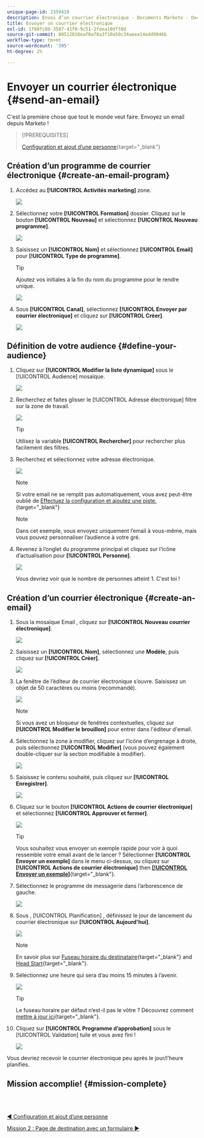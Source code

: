 ```yaml
---
unique-page-id: 2359410
description: Envoi d’un courrier électronique - Documents Marketo - Documentation du produit
title: Envoyer un courrier électronique
exl-id: 1f80fc08-3587-41f0-9c51-2feea10dff0d
source-git-commit: 80512816eaf0a70a3f10a50c34aeea14edd9046b
workflow-type: tm+mt
source-wordcount: '395'
ht-degree: 2%

---
```


# Envoyer un courrier électronique {#send-an-email}

C&#39;est la première chose que tout le monde veut faire. Envoyez un email depuis Marketo !

>[!PREREQUISITES]
>
>[Configuration et ajout d’une personne](/help/marketo/getting-started/quick-wins/get-set-up-and-add-a-person.md){target="_blank"}

## Création d’un programme de courrier électronique {#create-an-email-program}

1. Accédez au **[!UICONTROL Activités marketing]** zone.

   ![](assets/send-an-email-1.png)

1. Sélectionnez votre **[!UICONTROL Formation]** dossier. Cliquez sur le bouton **[!UICONTROL Nouveau]** et sélectionnez **[!UICONTROL Nouveau programme]**.

   ![](assets/send-an-email-2.png)

1. Saisissez un **[!UICONTROL Nom]** et sélectionnez **[!UICONTROL Email]** pour **[!UICONTROL Type de programme]**.

   >[!TIP]
   >
   >Ajoutez vos initiales à la fin du nom du programme pour le rendre unique.

   ![](assets/send-an-email-3.png)

1. Sous **[!UICONTROL Canal]**, sélectionnez **[!UICONTROL Envoyer par courrier électronique]** et cliquez sur **[!UICONTROL Créer]**.

   ![](assets/send-an-email-4.png)

## Définition de votre audience {#define-your-audience}

1. Cliquez sur **[!UICONTROL Modifier la liste dynamique]** sous le [!UICONTROL Audience] mosaïque.

   ![](assets/send-an-email-5.png)

1. Recherchez et faites glisser le [!UICONTROL Adresse électronique] filtre sur la zone de travail.

   ![](assets/send-an-email-6.png)

   >[!TIP]
   >
   >Utilisez la variable **[!UICONTROL Rechercher]** pour rechercher plus facilement des filtres.

1. Recherchez et sélectionnez votre adresse électronique.

   ![](assets/send-an-email-7.png)

   >[!NOTE]
   >
   >Si votre email ne se remplit pas automatiquement, vous avez peut-être oublié de [Effectuez la configuration et ajoutez une piste.](/help/marketo/getting-started/quick-wins/get-set-up-and-add-a-person.md){target="_blank"}

   >[!NOTE]
   >
   >Dans cet exemple, vous envoyez uniquement l’email à vous-même, mais vous pouvez personnaliser l’audience à votre gré.

1. Revenez à l’onglet du programme principal et cliquez sur l’icône d’actualisation pour **[!UICONTROL Personne]**.

   ![](assets/send-an-email-8.png)

   Vous devriez voir que le nombre de personnes atteint 1. C&#39;est toi !

## Création d’un courrier électronique {#create-an-email}

1. Sous la mosaïque Email , cliquez sur **[!UICONTROL Nouveau courrier électronique]**.

   ![](assets/send-an-email-9.png)

1. Saisissez un **[!UICONTROL Nom]**, sélectionnez une **Modèle**, puis cliquez sur **[!UICONTROL Créer]**.

   ![](assets/send-an-email-10.png)

1. La fenêtre de l’éditeur de courrier électronique s’ouvre. Saisissez un objet de 50 caractères ou moins (recommandé).

   ![](assets/send-an-email-11.png)

   >[!NOTE]
   >
   >Si vous avez un bloqueur de fenêtres contextuelles, cliquez sur **[!UICONTROL Modifier le brouillon]** pour entrer dans l&#39;éditeur d&#39;email.

1. Sélectionnez la zone à modifier, cliquez sur l’icône d’engrenage à droite, puis sélectionnez **[!UICONTROL Modifier]** (vous pouvez également double-cliquer sur la section modifiable à modifier).

   ![](assets/send-an-email-12.png)

1. Saisissez le contenu souhaité, puis cliquez sur **[!UICONTROL Enregistrer]**.

   ![](assets/send-an-email-13.png)

1. Cliquez sur le bouton **[!UICONTROL Actions de courrier électronique]** et sélectionnez **[!UICONTROL Approuver et fermer]**.

   ![](assets/send-an-email-14.png)

   >[!TIP]
   >
   >Vous souhaitez vous envoyer un exemple rapide pour voir à quoi ressemble votre email avant de le lancer ? Sélectionner **[!UICONTROL Envoyer un exemple]** dans le menu ci-dessus, ou cliquez sur **[!UICONTROL Actions de courrier électronique]** then [**[!UICONTROL Envoyer un exemple]**](/help/marketo/product-docs/email-marketing/general/creating-an-email/send-a-sample-email.md){target="_blank"}.

1. Sélectionnez le programme de messagerie dans l’arborescence de gauche.

   ![](assets/send-an-email-15.png)

1. Sous , [!UICONTROL Planification] , définissez le jour de lancement du courrier électronique sur **[!UICONTROL Aujourd&#39;hui]**.

   ![](assets/send-an-email-16.png)

   >[!NOTE]
   >
   >En savoir plus sur [Fuseau horaire du destinataire](/help/marketo/product-docs/email-marketing/email-programs/email-program-actions/scheduling-with-recipient-time-zone/schedule-email-programs-with-recipient-time-zone.md){target="_blank"} and [Head Start](/help/marketo/product-docs/email-marketing/email-programs/email-program-actions/head-start-for-email-programs.md){target="_blank"}.

1. Sélectionnez une heure qui sera d’au moins 15 minutes à l’avenir.

   ![](assets/send-an-email-17.png)

   >[!TIP]
   >
   >Le fuseau horaire par défaut n’est-il pas le vôtre ? Découvrez comment [mettre à jour ici](/help/marketo/product-docs/administration/settings/select-your-language-locale-and-time-zone.md){target="_blank"}.

1. Cliquez sur **[!UICONTROL Programme d’approbation]** sous le [!UICONTROL Validation] tuile et vous avez fini !

   ![](assets/send-an-email-18.png)

Vous devriez recevoir le courrier électronique peu après le jour/l’heure planifiés.

## Mission accomplie! {#mission-complete}

<br> 

[◄ Configuration et ajout d’une personne](/help/marketo/getting-started/quick-wins/get-set-up-and-add-a-person.md)

[Mission 2 : Page de destination avec un formulaire ►](/help/marketo/getting-started/quick-wins/landing-page-with-a-form.md)
